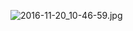 ![2016-11-20_10-46-59.jpg](https://cdn.uptmr.com/upupmo-article/mac/basic/mac-system-36-password-zip.png)

